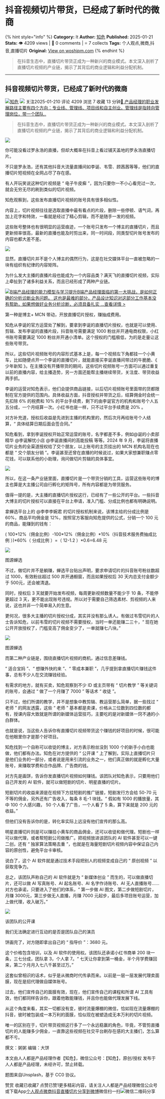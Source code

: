 # 抖音视频切片带货，已经成了新时代的微商
{% hint style="info" %}
**Category:** It
**Author:** [知危](https://www.woshipm.com/u/1506922)
**Published:** 2025-01-21  
**Stats:** 👁️ 4209 views | 💬 0 comments | ⭐ 7 collects
**Tags:** 个人观点,微商,抖音,直播切片
**Original:** [View on woshipm.com](https://www.woshipm.com/it/6173423.html)
{% endhint %}
> 在抖音生态中，直播切片带货正成为一种新兴的商业模式。本文深入剖析了直播切片视频的产业链，揭示了其背后的商业逻辑和利益分配机制。

---

## 抖音视频切片带货，已经成了新时代的微商

[![](https://static.woshipm.com/view/woshipm_api_def_20230322155724_8995.jpg?imageView2/1/w/72/h/72/q/100)](https://www.woshipm.com/u/1506922)[知危](https://www.woshipm.com/u/1506922) ![](https://static.woshipm.com/tag/1122_1@2x.png) 关注2025-01-210 评论 4209 浏览 7 收藏 13 分钟[🔗 产品经理的职业发展路径主要有四个方向：专业线、管理线、项目线和自主创业。管理线是指转向管理岗位，带一个团队..](https://ke.qidianla.com/courses/90pm)

> 在抖音生态中，直播切片带货正成为一种新兴的商业模式。本文深入剖析了直播切片视频的产业链，揭示了其背后的商业逻辑和利益分配机制。

![](https://image.woshipm.com/2024/07/31/1d0a3638-4f2f-11ef-a43d-00163e142b65.png)

你可能没看过罗永浩的直播，但却大概率在抖音上看过铺天盖地的罗永浩直播切片。

不只是罗永浩，还有其他抖音大流量直播间如李诞、韦雪、顾茜茜等等，他们的直播切片短视频在全网占尽了存在感。

有人开玩笑说这种切片视频是 “ 电子牛皮癣 ”，因为只要你一不小心看完过一次，就会无穷无尽的刷到类似的切片视频。

知危观察到，这些发布直播切片视频的账号具有很多相似性。

内容上，切片视频往往是选取直播中最有看点的片段，删除一些停顿、语气词，再加上花字和特效，一看就是经过了精心剪辑，而不是随手一发的视频。

这些账号整体也有很明显的运营痕迹，一个账号只发布一个博主的直播切片，而且更新频率很高，最新的直播也能及时剪出来，同一时间段，同类型切片账号发布的内容也都大差不差。

![](https://image.woshipm.com/2025/01/21/b0326738-d796-11ef-8cdc-00163e09d72f.jpg)

显然，直播切片并不是个人博主的偶然行为，这是在社交媒体平台一直被忽略的一块有组织有纪律的内容矩阵。

为什么发大主播的直播片段也能成为一个内容品类？满天飞的直播切片视频，实际上牵扯到了诸多利益关系，而且已经形成了两种产业链。

[![](https://image.woshipm.com/2023/08/02/1554eea8-30e3-11ee-88e7-00163e0b5ff3.png)B端产品经理的能力模型与学习提升B端产品经理面临的第一大挑战，是如何正确的分析诊断业务问题。 这也是最难的部分，产品设计知识对这部分工作基本没有帮助，如果想做好业务分析诊断，必须具备扎实 ...查看详情 >](https://ke.qidianla.com/courses/bcpm)

第一种是博主+ MCN 带动，开放直播切片授权，赚抽成费用。

知危从李诞的官方运营处了解到，要拿到李诞的直播切片授权，也就是可以使用、剪辑、发布李诞的直播片段，抖音账号需要满足 1000 粉丝并开通电商权限，小红书账号需要满足 1000 粉丝并开通小清单。这个授权的门槛极低，为的是走量让这些账号带货。

所以，这些切片视频账号的内容形式基本上是，每一个视频左下角都挂一个小黄车，比如随便点开一个李诞的直播切片，就能直接买李诞直播间带过的牛脆脆、《 少年新知 》。在主播没有开播带货的期间，这些切片视频账号一方面可以通过重复以前的直播内容，给主播造势，另一方面还能帮主播继续带货，关注度、带货收益两手抓。

李诞的运营对知危表示，他们会提供商品链接，以后切片视频账号里面带的货都限制在官方提供的范围内。具体收益方面，抖音授权并带货之后，结算佣金时会统一先扣除 6% 的税费和 10% 的平台手续费，剩下的由李诞官方的机构和账号个人五五分成，一个月结算一次。小红书也是一样，只不过平台手续费是 20% 。

对方补充道，授权后收益是先进到主播的机构里的，然后次月再给账号个人结算，“ 具体结算日期后面会签合同。”

知危看到，拿到李诞授权开始正常运营的账号，名字都差不多，例如@诞的小卖部精华 @李诞解忧小店 @李诞直播间的高能投稿 等等。2024 年 9 月，李诞将直播切片业务的全渠道授权给了交个朋友，以上账号的主页挂出的 MCN 机构名现在也都是 “ 交个朋友分销 ”。李诞甚至还曾在直播的时候说过，如果大家想兼职赚点零花钱，可以联系他的小助理，询问做切片剪辑的具体事宜。

![](https://image.woshipm.com/2025/01/21/b1438152-d796-11ef-8cdc-00163e09d72f.jpg)

所以，在这一条产业链里面，直播切片是一个带货分销的工具，运营这些账号的博主也算是大主播公司自行孵化的矩阵号，所有内容都是为带货服务。

值得一提的是，大主播的直播切片授权这行，已经有了一些公开的平台。一些抖音大博主的切片授权可以直接在平台上申请，准入门槛、分成比例也都有明确说明。

拿蝉选平台上的 @李李李婉君 的切片授权机制来说，该博主给的分成比例是60%，商品平均佣金是 12%，按照官方客服向知危提供的公式，分销一个 100 元的商品，能赚到的钱有：

( 100\*12%（佣金比例）-100\*12%（佣金比例）\*10%（抖音技术服务费抽成比例 ）)\*60%（ 分成比例 ）=（ 12-1.2 ）\*0.6=6.48 元

![](https://image.woshipm.com/2025/01/21/b1de4d72-d796-11ef-8cdc-00163e09d72f.jpg)

图源蝉选

不过，做切片并不是躺赚，蝉选平台贴出声明，要求申请切片的抖音账号粉丝数超过 1000，有效粉丝超过 500 并开通橱窗，而且如果授权后 30 天内总支付金额少于 500元，还会被清退。

同时，授权后 3 天就要开始发布视频，每周更新视频数量不能少于 10 条，不能停更超过 3 天，更不能出现账号违规。所以对于需要自己筛选素材、剪视频的人来说，这也并非一个简单易入的生意。

更何况，很多大主播的切片授权分成，其实并没有那么诱人。有做过韦雪切片的人士告诉知危，以前韦雪的切片视频不需要授权，当时一单还能赚二三十，“ 现在她公开开放授权了，门槛变高了佣金变少了，一单就赚七八块。”

![](https://image.woshipm.com/2025/01/21/b287ab9c-d796-11ef-8cdc-00163e09d72f.jpg)

图源蝉选

而第二种产业链是，围绕直播切片视频的商机，通过信息差赚钱。

“ 适合宝妈 ”、“ 想赚外快的来 ”、“ 零成本兼职 ”，几乎提到拿直播切片赚钱这件事，总有不少人在交流赚钱经验。

有需求的地方，就有买卖，知危观察到不少 ID 或主页带有 “ 切片教学 ” 等关键词的账号，会通过 “ 做了一个月赚了 7000 ” 等话术 “ 收徒 ”。

只不过，他们所谓的教学，并不是想象中教剪辑、教运营那么简单，据一些找过 “ 老师 ” 的网友透露，这些 “ 老师 ” 基本都是卖课，价格从三位数到四位数的都有，授课内容大致就是所谓的新媒体运营技巧，主要吃的是对新媒体一窍不通的小白群体。

也就是说，当这些人告诉你有直播切片视频带货这个赚钱的好项目的时候，很可能在他眼里你才是那个好项目。

知危找到一个自称可以收徒的博主，对方表示粉丝没到 1000 个的新手小白也能做，他们都有办法。知危在对方提供的 “ 公开课 ” 上了解到，实际上直播切片只是他们业务的一部分，或者说是用来引流的业务之一，他们真正做的就是孵化大量账号，来赚取学费和合作品牌、广告商的钱。

对方先是画饼，告诉你发直播切片视频如何赚钱。该团队对知危表示，只要用他们自己开发的 AI 软件，就可以做短剧的切片、明星直播的切片。

短剧切片的收益来源是在视频下方挂短剧的推广链接，短剧发行方会给 50-70 元不等的佣金，另外还有广告收入，每条 8 毛-1 块钱。“ 假如有 1000 的播放量，其中 100 个人感兴趣， 50 个人看了广告，一个人看了 5 条，算下来就是 200 元的收益。”

但他们没有告诉你的是，转化率实际上远没有他们宣传的那么高。

明星直播切片则是可以赚挂小黄车的商品佣金，还可以收徒和做代理。短剧也一样可以做代理，或者帮短剧公司做推广。把视频放进该团队的 AI 软件甚至可以一键二创，还有 “ 独家算法策略去重 ”，也就是在海量短剧切片视频内容中保证自己内容的原创性，避免平台卡审核。

说白了，这个 AI 软件就是通过技术手段把别人的视频变成自己的 “ 原创视频 ” 以获取竞争力。

总之，该团队声称自己的 AI 软件就是为 “ 新媒体创业 ” 而生的，可以做直播切片，还可以做 AI 写真账号、AI 起名账号、AI 名字作诗账号、AI 无人直播账号……对方也承诺，只要进入了他们的体系，“ 第一步做 AI 图文，第二步做短剧切片，月赚 3000元，第三步做无人直播，月赚 7000 元起步，最后多项目账号运营，加上做代理，收入破万。”

![](https://image.woshipm.com/2025/01/21/b35032b0-d796-11ef-8cdc-00163e09d72f.jpg)

该团队的公开课

我们无法确定进行互动的是否是团队自己的演员

饼画完了，对方随即拿出自己的 “ 指导价 ”：3680 元。

这个价格包含培训，以及 AI 软件的使用权。该团队还承诺小红书商单 200 块一条，三七分成，团队拿 3，个人拿 7。“ 七天让你拿到第一桶金，半个月学费赚回来，第二个月月入七八千甚至过万。”

这套似曾相识的话术，似乎是从微商时代传承而来。以前是一层一层发展代理卖面膜，现在是招代理做自媒体账号。

过去，他们宣传自己的面膜有效，现在，他们宣传自己的课程和所谓 AI 工具有效，他们都同样告诉你，跟着他敢能赚钱，并且你也能做代理发展下线。

从这个角度来看，其实一切都没有变，彼时流量爆棚的微信，恰如现在流量爆棚的抖音，彼时被包装成一本万利的面膜，恰似现在被塑造成无本万利的切片视频。

唯一的区别在于，切片带货视频这行多了一个永远稳赢的角色，毕竟，不管剪直播切片的人能赚多少佣金，一直靠这些视频在社交平台刷存在感的大主播们，怎么算都不亏。

撰文：粥粥 编辑：大饼

本文由人人都是产品经理作者【知危】，微信公众号：【知危】，原创/授权 发布于人人都是产品经理，未经许可，禁止转载。

题图来自Unsplash，基于 CC0 协议。

赞赏 收藏已收藏7 点赞已赞1更多精彩内容，请关注人人都是产品经理微信公众号或下载App[个人观点](https://www.woshipm.com/tag/%e4%b8%aa%e4%ba%ba%e8%a7%82%e7%82%b9)[微商](https://www.woshipm.com/tag/%e5%be%ae%e5%95%86)[抖音](https://www.woshipm.com/tag/%e6%8a%96%e9%9f%b3)[直播切片](https://www.woshipm.com/tag/%e7%9b%b4%e6%92%ad%e5%88%87%e7%89%87)[分享到微博](https://service.weibo.com/share/share.php?appkey=2775287854&title=抖音视频切片带货，已经成了新时代的微商&url=https://www.woshipm.com/it/6173423.html&pic=https://image.woshipm.com/2024/07/31/1d0a3638-4f2f-11ef-a43d-00163e142b65.png)微信扫一扫![微信二维码](https://api.pwmqr.com/qrcode/create/?url=https://www.woshipm.com/it/6173423.html)分享